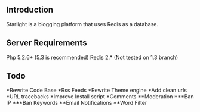 Introduction
------------
Starlight is a blogging platform that uses Redis as a database.

Server Requirements
----------
Php 5.2.6+ (5.3 is recommended)
Redis 2.* (Not tested on 1.3 branch)

Todo
----------
*Rewrite Code Base
*Rss Feeds
*Rewrite Theme engine
*Add clean urls
*URL tracebacks
*Improve Install script
*Comments
**Moderation
***Ban IP
***Ban Keywords
**Email Notifications
**Word Filter